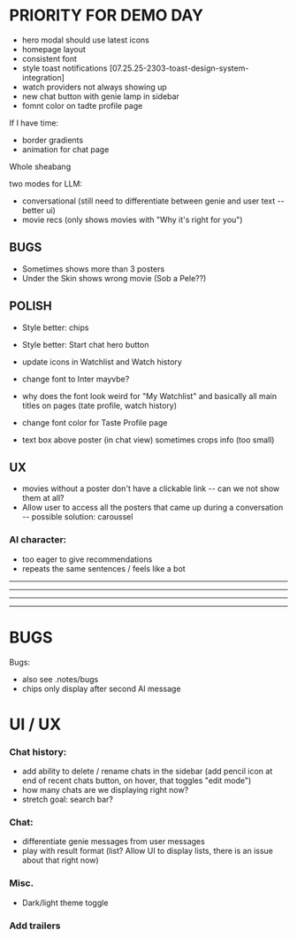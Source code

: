 # PRIORITY FOR DEMO DAY

- hero modal should use latest icons
- homepage layout
- consistent font
- style toast notifications [07.25.25-2303-toast-design-system-integration]
- watch providers not always showing up
- new chat button with genie lamp in sidebar
- fomnt color on tadte profile page

If I have time:
- border gradients
- animation for chat page


Whole sheabang 

two modes for LLM:
- conversational (still need to differentiate between genie and user text -- better ui)
- movie recs (only shows movies with "Why it's right for you")

## BUGS
- Sometimes shows more than 3 posters
- Under the Skin shows wrong movie (Sob a Pele??)

## POLISH
- Style better: chips
- Style better: Start chat hero button 

- update icons in Watchlist and Watch history
- change font to Inter mayvbe?
- why does the font look weird for "My Watchlist" and basically all main titles on pages (tate profile, watch history)
- change font color for Taste Profile page

- text box above poster (in chat view) sometimes crops info (too small)

## UX
- movies without a poster don't have a clickable link -- can we not show them at all?
- Allow user to access all the posters that came up during a conversation -- possible solution: caroussel

### AI character:
- too eager to give recommendations
- repeats the same sentences / feels like a bot

____________________________
____________________________
____________________________
____________________________

# BUGS

Bugs:
- also see .notes/bugs
- chips only display after second AI message

# UI / UX


### Chat history:
- add ability to delete / rename chats in the sidebar (add pencil icon at end of recent chats button, on hover, that toggles "edit mode")
- how many chats are we displaying right now?
- stretch goal: search bar?
 
### Chat:
- differentiate genie messages from user messages
- play with result format (list? Allow UI to display lists, there is an issue about that right now)

### Misc.
- Dark/light theme toggle

### Add trailers
